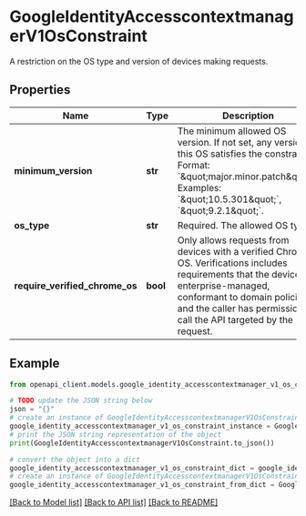 # GoogleIdentityAccesscontextmanagerV1OsConstraint

A restriction on the OS type and version of devices making requests.

## Properties

Name | Type | Description | Notes
------------ | ------------- | ------------- | -------------
**minimum_version** | **str** | The minimum allowed OS version. If not set, any version of this OS satisfies the constraint. Format: &#x60;\&quot;major.minor.patch\&quot;&#x60;. Examples: &#x60;\&quot;10.5.301\&quot;&#x60;, &#x60;\&quot;9.2.1\&quot;&#x60;. | [optional] 
**os_type** | **str** | Required. The allowed OS type. | [optional] 
**require_verified_chrome_os** | **bool** | Only allows requests from devices with a verified Chrome OS. Verifications includes requirements that the device is enterprise-managed, conformant to domain policies, and the caller has permission to call the API targeted by the request. | [optional] 

## Example

```python
from openapi_client.models.google_identity_accesscontextmanager_v1_os_constraint import GoogleIdentityAccesscontextmanagerV1OsConstraint

# TODO update the JSON string below
json = "{}"
# create an instance of GoogleIdentityAccesscontextmanagerV1OsConstraint from a JSON string
google_identity_accesscontextmanager_v1_os_constraint_instance = GoogleIdentityAccesscontextmanagerV1OsConstraint.from_json(json)
# print the JSON string representation of the object
print(GoogleIdentityAccesscontextmanagerV1OsConstraint.to_json())

# convert the object into a dict
google_identity_accesscontextmanager_v1_os_constraint_dict = google_identity_accesscontextmanager_v1_os_constraint_instance.to_dict()
# create an instance of GoogleIdentityAccesscontextmanagerV1OsConstraint from a dict
google_identity_accesscontextmanager_v1_os_constraint_from_dict = GoogleIdentityAccesscontextmanagerV1OsConstraint.from_dict(google_identity_accesscontextmanager_v1_os_constraint_dict)
```
[[Back to Model list]](../README.md#documentation-for-models) [[Back to API list]](../README.md#documentation-for-api-endpoints) [[Back to README]](../README.md)


